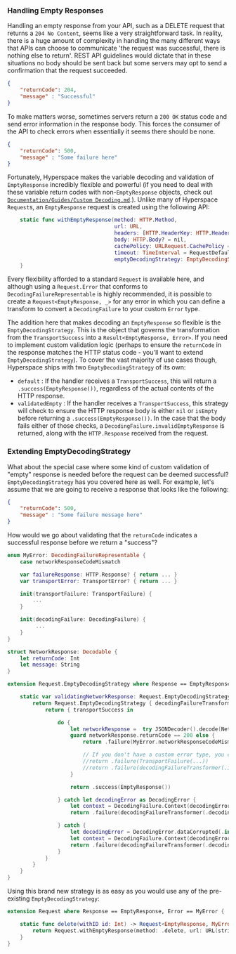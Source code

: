 ### Handling Empty Responses

Handling an empty response from your API, such as a DELETE request that returns a `204 No Content`, seems like a very straightforward task. In reality, there is a huge amount of complexity in handling the many different ways that APIs can choose to communicate 'the request was successful, there is nothing else to return'. REST API guidelines would dictate that in these situations no body should be sent back but some servers may opt to send a confirmation that the request succeeded.

```json
{
    "returnCode": 204,
    "message" : "Successful"
}
```

To make matters worse, sometimes servers return a `200 OK` status code and send error information in the response body. This forces the consumer of the API to check errors when essentially it seems there should be none.

```json
{
    "returnCode": 500,
    "message" : "Some failure here"
}
```

Fortunately, Hyperspace makes the variable decoding and validation of `EmptyResponse` incredibly flexible and powerful (if you need to deal with these variable return codes with non-`EmptyResponse` objects, check out [`Documentation/Guides/Custom Decoding.md`](../Guides/Custom%20Decoding.md).). Unlike many of Hyperspace `Request`s, an `EmptyResponse` request is created using the following API:

```swift
    static func withEmptyResponse(method: HTTP.Method,
                                  url: URL,
                                  headers: [HTTP.HeaderKey: HTTP.HeaderValue]? = nil,
                                  body: HTTP.Body? = nil,
                                  cachePolicy: URLRequest.CachePolicy = RequestDefaults.defaultCachePolicy,
                                  timeout: TimeInterval = RequestDefaults.defaultTimeout,
                                  emptyDecodingStrategy: EmptyDecodingStrategy = .default) -> Request {
    }
```

Every flexibility afforded to a standard `Request` is available here, and although using a `Request.Error` that conforms to `DecodingFailureRepresentable` is highly recommended, it is possible to create a `Request<EmptyResponse, _>` for any error in which you can define a transform to convert a `DecodingFailure` to your custom `Error` type.

The addition here that makes decoding an `EmptyResponse` so flexible is the `EmptyDecodingStrategy`. This is the object that governs the transformation from the `TransportSuccess` into a `Result<EmptyResponse, Error>`. If you need to implement custom validation logic (perhaps to ensure the `returnCode` in the response matches the HTTP status code - you'll want to extend `EmptyDecodingStrategy`). To cover the vast majority of use cases though, Hyperspace ships with two `EmptyDecodingStrategy` of its own:

- `default` : If the handler receives a `TransportSuccess`, this will return a `.success(EmptyResponse())`, regardless of the actual contents of the HTTP response.
- `validatedEmpty` : If the handler receives a `TransportSuccess`, this strategy will check to ensure the HTTP response body is either `nil` or `isEmpty` before returning a `.success(EmptyResponse())`. In the case that the body fails either of those checks, a `DecodingFailure.invalidEmptyResponse` is returned, along with the `HTTP.Response` received from the request.


### Extending EmptyDecodingStrategy

What about the special case where some kind of custom validation of "empty" response is needed before the request can be deemed successful? `EmptyDecodingStrategy` has you covered here as well. For example, let's assume that we are going to receive a response that looks like the following:

```json
{
    "returnCode": 500,
    "message" : "Some failure message here"
}
```

How would we go about validating that the `returnCode` indicates a successful response before we return a "success"?

```swift
enum MyError: DecodingFailureRepresentable {
    case networkResponseCodeMismatch

    var failureResponse: HTTP.Response? { return ... }
    var transportError: TransportError? { return ... }

    init(transportFailure: TransportFailure) {
        ...
    }

    init(decodingFailure: DecodingFailure) {
         ...
    }
}

struct NetworkResponse: Decodable {
    let returnCode: Int
    let message: String
}

extension Request.EmptyDecodingStrategy where Response == EmptyResponse, Error == MyError {

    static var validatingNetworkResponse: Request.EmptyDecodingStrategy {
        return Request.EmptyDecodingStrategy { decodingFailureTransformer -> Request.Transformer in
            return { transportSuccess in

                do {
                    let networkResponse =  try JSONDecoder().decode(NetworkResponse.self, from: transportSuccess.body ?? Data())
                    guard networkResponse.returnCode == 200 else {
                        return .failure(MyError.networkResponseCodeMismatch)

                        // If you don't have a custom error type, you can also return some kind of `TransportFailure` or just simply `DecodingFailure.invalidEmptyResponse` here.
                        //return .failure(TransportFailure(...))
                        //return .failure(decodingFailureTransformer(.invalidEmptyResponse(transportSuccess.response)))
                    }

                    return .success(EmptyResponse())

                } catch let decodingError as DecodingError {
                    let context = DecodingFailure.Context(decodingError: decodingError, failingType: NetworkResponse.self, response: transportSuccess.response)
                    return .failure(decodingFailureTransformer(.decodingError(context)))

                } catch {
                    let decodingError = DecodingError.dataCorrupted(.init(codingPath: [], debugDescription: error.localizedDescription))
                    let context = DecodingFailure.Context(decodingError: decodingError, failingType: NetworkResponse.self, response: transportSuccess.response)
                    return .failure(decodingFailureTransformer(.decodingError(context)))
                }
            }
        }
    }
}
```

Using this brand new strategy is as easy as you would use any of the pre-existing `EmptyDecodingStrategy`:

```swift
extension Request where Response == EmptyResponse, Error == MyError {

    static func delete(withID id: Int) -> Request<EmptyResponse, MyError> {
        return Request.withEmptyResponse(method: .delete, url: URL(string: "https://jsonplaceholder.typicode.com/posts/\(id)")!, emptyDecodingStrategy: .validatingNetworkResponse)
    }
}
```
